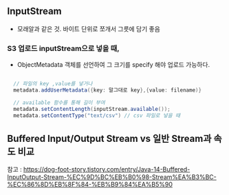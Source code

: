 


## InputStream

- 모래알과 같은 것. 바이트 단위로 쪼개서 그릇에 담기 좋음


### S3 업로드 inputStream으로 넣을 때,

- ObjectMetadata 객체를 선언하여 그 크기를 specify 해야 업로드 가능하다.

```java

  // 파일의 key ,value를 넣거나
  metadata.addUserMetadata({key: 말그대로 key},{value: filename)}

  // available 함수를 통해 길이 부여
  metadata.setContentLength(inputStream.available());
  metadata.setContentType("text/csv") // csv 파일로 넣을 때

```


## Buffered Input/Output Stream vs 일반 Stream과 속도 비교 

참고 :
https://dog-foot-story.tistory.com/entry/Java-14-Buffered-InputOutput-Stream-%EC%9D%BC%EB%B0%98-Stream%EA%B3%BC-%EC%86%8D%EB%8F%84-%EB%B9%84%EA%B5%90
